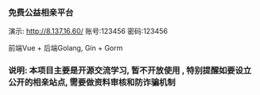 ### 免费公益相亲平台 

演示: http://8.137.16.60/ 
账号:123456 密码:123456 

前端Vue + 后端Golang, Gin + Gorm

### 说明: 本项目主要是开源交流学习, 暂不开放使用 , 特别提醒如要设立公开的相亲站点, 需要做资料审核和防诈骗机制
